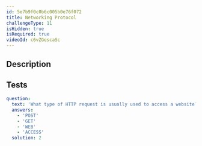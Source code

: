 ```yaml
---
id: 5e7b9f0c0b6c005b0e76f072
title: Networking Protocol
challengeType: 11
isHidden: true
isRequired: true
videoId: c6vZGescaSc
---
```


## Description
<section id='description'>

</section>

## Tests
<section id='tests'>

```yml
question:
  text: 'What type of HTTP request is usually used to access a website?'
  answers:
    - 'POST'
    - 'GET'
    - 'WEB'
    - 'ACCESS'
  solution: 2
```

</section>
